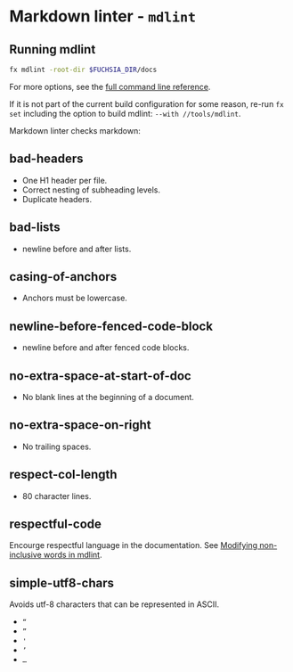 # Markdown linter - `mdlint`

## Running mdlint

```sh
fx mdlint -root-dir $FUCHSIA_DIR/docs
```

For more options, see the [full command line reference](https://fuchsia.dev/reference/tools/fx/cmd/mdlint.md).

If it is not part of the current build configuration for some reason, re-run `fx set`
including the option to build mdlint: `--with //tools/mdlint`.


Markdown linter checks markdown:

## bad-headers

* One H1 header per file.
* Correct nesting of subheading levels.
* Duplicate headers.

## bad-lists

* newline before and after lists.

## casing-of-anchors

* Anchors must be lowercase.

## newline-before-fenced-code-block

* newline before and after fenced code blocks.

## no-extra-space-at-start-of-doc

* No blank lines at the beginning of a document.

## no-extra-space-on-right

* No trailing spaces.

## respect-col-length

* 80 character lines.

## respectful-code

Encourge respectful language in the documentation. See
 [Modifying non-inclusive words in mdlint](/docs/contribute/docs/modify-mdlint-inclusive-language.md).

## simple-utf8-chars

Avoids utf-8 characters that can be represented in ASCII.

* `“`
* `”`
* `'`
* `’`
* `…`
